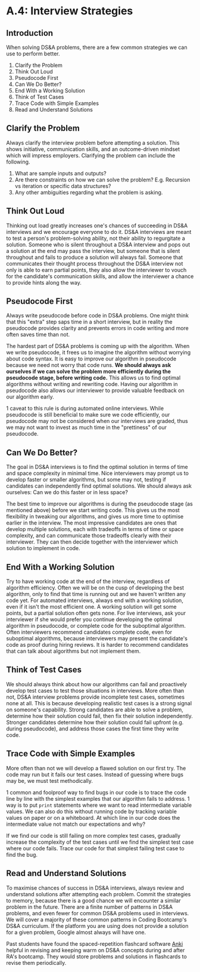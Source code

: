 # A.4: Interview Strategies

## Introduction

When solving DS&A problems, there are a few common strategies we can use to perform better.

1. Clarify the Problem
2. Think Out Loud
3. Pseudocode First
4. Can We Do Better?
5. End With a Working Solution
6. Think of Test Cases
7. Trace Code with Simple Examples
8. Read and Understand Solutions

## Clarify the Problem

Always clarify the interview problem before attempting a solution. This shows initiative, communication skills, and an outcome-driven mindset which will impress employers. Clarifying the problem can include the following.

1. What are sample inputs and outputs?
2. Are there constraints on how we can solve the problem? E.g. Recursion vs iteration or specific data structures?
3. Any other ambiguities regarding what the problem is asking.

## Think Out Loud

Thinking out load greatly increases one's chances of succeeding in DS&A interviews and we encourage everyone to do it. DS&A interviews are meant to test a person's problem-solving ability, not their ability to regurgitate a solution. Someone who is silent throughout a DS&A interview and pops out a solution at the end may pass the interview, but someone that is silent throughout and fails to produce a solution will always fail. Someone that communicates their thought process throughout the DS&A interview not only is able to earn partial points, they also allow the interviewer to vouch for the candidate's communication skills, and allow the interviewer a chance to provide hints along the way.

## Pseudocode First

Always write pseudocode before code in DS&A problems. One might think that this "extra" step saps time in a short interview, but in reality the pseudocode provides clarity and prevents errors in code writing and more often saves time than not.

The hardest part of DS&A problems is coming up with the algorithm. When we write pseudocode, it frees us to imagine the algorithm without worrying about code syntax. It is easy to improve our algorithm in pseudocode because we need not worry that code runs. **We should always ask ourselves if we can solve the problem more efficiently during the pseudocode stage, before writing code.** This allows us to find optimal algorithms without writing and rewriting code. Having our algorithm in pseudocode also allows our interviewer to provide valuable feedback on our algorithm early.

1 caveat to this rule is during automated online interviews. While pseudocode is still beneficial to make sure we code efficiently, our pseudocode may not be considered when our interviews are graded, thus we may not want to invest as much time in the "prettiness" of our pseudocode.

## Can We Do Better?

The goal in DS&A interviews is to find the optimal solution in terms of time and space complexity in minimal time. Nice interviewers may prompt us to develop faster or smaller algorithms, but some may not, testing if candidates can independently find optimal solutions. We should always ask ourselves: Can we do this faster or in less space?

The best time to improve our algorithms is during the pseudocode stage \(as mentioned above\) before we start writing code. This gives us the most flexibility in tweaking our algorithms, and gives us more time to optimise earlier in the interview. The most impressive candidates are ones that develop multiple solutions, each with tradeoffs in terms of time or space complexity, and can communicate those tradeoffs clearly with their interviewer. They can then decide together with the interviewer which solution to implement in code.

## End With a Working Solution

Try to have working code at the end of the interview, regardless of algorithm efficiency. Often we will be on the cusp of developing the best algorithm, only to find that time is running out and we haven't written any code yet. For automated interviews, always end with a working solution, even if it isn't the most efficient one. A working solution will get some points, but a partial solution often gets none. For live interviews, ask your interviewer if she would prefer you continue developing the optimal algorithm in pseudocode, or complete code for the suboptimal algorithm. Often interviewers recommend candidates complete code, even for suboptimal algorithms, because interviewers may present the candidate's code as proof during hiring reviews. It is harder to recommend candidates that can talk about algorithms but not implement them.

## Think of Test Cases

We should always think about how our algorithms can fail and proactively develop test cases to test those situations in interviews. More often than not, DS&A interview problems provide incomplete test cases, sometimes none at all. This is because developing realistic test cases is a strong signal on someone's capability. Strong candidates are able to solve a problem, determine how their solution could fail, then fix their solution independently. Stronger candidates determine how their solution could fail upfront \(e.g. during pseudocode\), and address those cases the first time they write code.

## Trace Code with Simple Examples

More often than not we will develop a flawed solution on our first try. The code may run but it fails our test cases. Instead of guessing where bugs may be, we must test methodically.

1 common and foolproof way to find bugs in our code is to trace the code line by line with the simplest examples that our algorithm fails to address. 1 way is to put `print` statements where we want to read intermediate variable values. We can also do this without running code by tracking variable values on paper or on a whiteboard. At which line in our code does the intermediate value not match our expectations and why?

If we find our code is still failing on more complex test cases, gradually increase the complexity of the test cases until we find the simplest test case where our code fails. Trace our code for that simplest failing test case to find the bug.

## Read and Understand Solutions

To maximise chances of success in DS&A interviews, always review and understand solutions after attempting each problem. Commit the strategies to memory, because there is a good chance we will encounter a similar problem in the future. There are a finite number of patterns in DS&A problems, and even fewer for common DS&A problems used in interviews. We will cover a majority of these common patterns in Coding Bootcamp's DS&A curriculum. If the platform you are using does not provide a solution for a given problem, Google almost always will have one.

Past students have found the spaced-repetition flashcard software [Anki](https://apps.ankiweb.net/) helpful in revising and keeping warm on DS&A concepts during and after RA's bootcamp. They would store problems and solutions in flashcards to revise them periodically.

